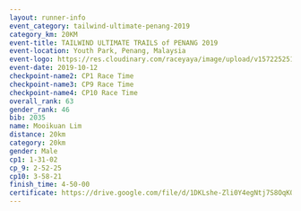 ```yaml
---
layout: runner-info 
event_category: tailwind-ultimate-penang-2019 
category_km: 20KM 
event-title: TAILWIND ULTIMATE TRAILS of PENANG 2019 
event-location: Youth Park, Penang, Malaysia 
event-logo: https://res.cloudinary.com/raceyaya/image/upload/v1572252513/logo/utop-2019_h9tzys.jpg 
event-date: 2019-10-12 
checkpoint-name2: CP1 Race Time 
checkpoint-name3: CP9 Race Time 
checkpoint-name4: CP10 Race Time 
overall_rank: 63
gender_rank: 46
bib: 2035
name: Mooikuan Lim
distance: 20km
category: 20km
gender: Male
cp1: 1-31-02
cp_9: 2-52-25
cp10: 3-58-21
finish_time: 4-50-00
certificate: https://drive.google.com/file/d/1DKLshe-Zli0Y4egNtj7S8OqKQ40W2S4O/view?usp=sharing
---
```

